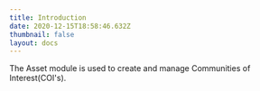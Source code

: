 ```yaml
---
title: Introduction
date: 2020-12-15T18:58:46.632Z
thumbnail: false
layout: docs
---
```


The Asset module is used to create and manage Communities of Interest(COI's).

